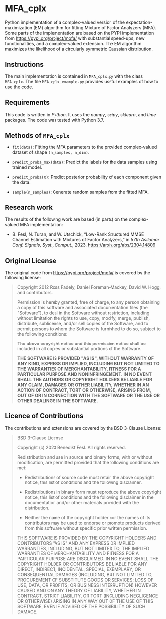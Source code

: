 # MFA_cplx
Python implementation of a complex-valued version of the expectation-maximization (EM) algorithm for fitting Mixture of Factor Analyzers (MFA). 
Some parts of the implementation are based on the PYPI implementation from
https://pypi.org/project/mofa/
with substantial speed-ups, new functionalities, and a complex-valued extension.
The EM algorithm maximizes the likelihood of a circularly symmetric Gaussian distribution.

## Instructions
The main implementation is contained in `MFA_cplx.py` with the class `MFA_cplx`.
The file `MFA_cplx_example.py` provides useful examples of how to use the code.

## Requirements
This code is written in *Python*. It uses the *numpy*, *scipy*, *sklearn*, and *time* packages. The code was tested with Python 3.7.

## Methods of `MFA_cplx`
- `fit(data)`: Fitting the MFA parameters to the provided complex-valued dataset of shape `(n_samples, n_dim)`.
  
- `predict_proba_max(data)`: Predict the labels for the data samples using trained model.

- `predict_proba(X)`: Predict posterior probability of each component given the data.

- `sample(n_samples)`: Generate random samples from the fitted MFA.


## Research work
The results of the following work are based (in parts) on the complex-valued MFA implementation:
- B. Fesl, N. Turan, and W. Utschick, “Low-Rank Structured MMSE Channel Estimation with Mixtures of Factor Analyzers,” in *57th Asilomar Conf. Signals, Syst., Comput.*, 2023.
  https://arxiv.org/abs/2304.14809

## Original License
The original code from https://pypi.org/project/mofa/ is covered by the following license:

> Copyright 2012 Ross Fadely, Daniel Foreman-Mackey, David W. Hogg, and
> contributors.
>
> Permission is hereby granted, free of charge, to any person obtaining a copy of
> this software and associated documentation files (the "Software"), to deal in
> the Software without restriction, including without limitation the rights to
> use, copy, modify, merge, publish, distribute, sublicense, and/or sell copies of
> the Software, and to permit persons to whom the Software is furnished to do so,
> subject to the following conditions:
>
> The above copyright notice and this permission notice shall be included in all
> copies or substantial portions of the Software.
>
> **THE SOFTWARE IS PROVIDED "AS IS", WITHOUT WARRANTY OF ANY KIND, EXPRESS OR
> IMPLIED, INCLUDING BUT NOT LIMITED TO THE WARRANTIES OF MERCHANTABILITY, FITNESS
> FOR A PARTICULAR PURPOSE AND NONINFRINGEMENT. IN NO EVENT SHALL THE AUTHORS OR
> COPYRIGHT HOLDERS BE LIABLE FOR ANY CLAIM, DAMAGES OR OTHER LIABILITY, WHETHER
> IN AN ACTION OF CONTRACT, TORT OR OTHERWISE, ARISING FROM, OUT OF OR IN
> CONNECTION WITH THE SOFTWARE OR THE USE OR OTHER DEALINGS IN THE SOFTWARE.**

## Licence of Contributions
The contributions and extensions are covered by the BSD 3-Clause License:

> BSD 3-Clause License
>
> Copyright (c) 2023 Benedikt Fesl.
> All rights reserved.
>
> Redistribution and use in source and binary forms, with or without
>modification, are permitted provided that the following conditions are met:
>
> * Redistributions of source code must retain the above copyright notice, this
>  list of conditions and the following disclaimer.
>
> * Redistributions in binary form must reproduce the above copyright notice,
>  this list of conditions and the following disclaimer in the documentation
>  and/or other materials provided with the distribution.
>
> * Neither the name of the copyright holder nor the names of its
>  contributors may be used to endorse or promote products derived from
>  this software without specific prior written permission.
>
> THIS SOFTWARE IS PROVIDED BY THE COPYRIGHT HOLDERS AND CONTRIBUTORS "AS IS"
> AND ANY EXPRESS OR IMPLIED WARRANTIES, INCLUDING, BUT NOT LIMITED TO, THE
> IMPLIED WARRANTIES OF MERCHANTABILITY AND FITNESS FOR A PARTICULAR PURPOSE ARE
> DISCLAIMED. IN NO EVENT SHALL THE COPYRIGHT HOLDER OR CONTRIBUTORS BE LIABLE
> FOR ANY DIRECT, INDIRECT, INCIDENTAL, SPECIAL, EXEMPLARY, OR CONSEQUENTIAL
> DAMAGES (INCLUDING, BUT NOT LIMITED TO, PROCUREMENT OF SUBSTITUTE GOODS OR
> SERVICES; LOSS OF USE, DATA, OR PROFITS; OR BUSINESS INTERRUPTION) HOWEVER
> CAUSED AND ON ANY THEORY OF LIABILITY, WHETHER IN CONTRACT, STRICT LIABILITY,
> OR TORT (INCLUDING NEGLIGENCE OR OTHERWISE) ARISING IN ANY WAY OUT OF THE USE
> OF THIS SOFTWARE, EVEN IF ADVISED OF THE POSSIBILITY OF SUCH DAMAGE.

